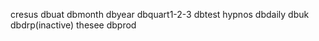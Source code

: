 

cresus dbuat dbmonth dbyear dbquart1-2-3 dbtest
hypnos dbdaily dbuk dbdrp(inactive)
thesee dbprod
